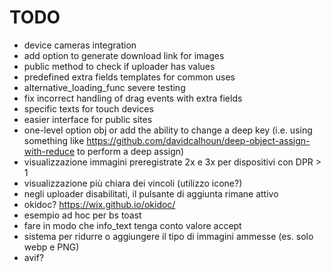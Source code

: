 # TODO
* device cameras integration
* add option to generate download link for images
* public method to check if uploader has values
* predefined extra fields templates for common uses
* alternative_loading_func severe testing
* fix incorrect handling of drag events with extra fields
* specific texts for touch devices
* easier interface for public sites
* one-level option obj or add the ability to change a deep key 
  (i.e. using something like https://github.com/davidcalhoun/deep-object-assign-with-reduce to perform a deep assign)
* visualizzazione immagini preregistrate 2x e 3x per dispositivi con DPR > 1
* visualizzazione più chiara dei vincoli (utilizzo icone?)
* negli uploader disabilitati, il pulsante di aggiunta rimane attivo
* okidoc? https://wix.github.io/okidoc/
* esempio ad hoc per bs toast
* fare in modo che info_text tenga conto valore accept
* sistema per ridurre o aggiungere il tipo di immagini ammesse (es. solo webp e PNG)
* avif?

